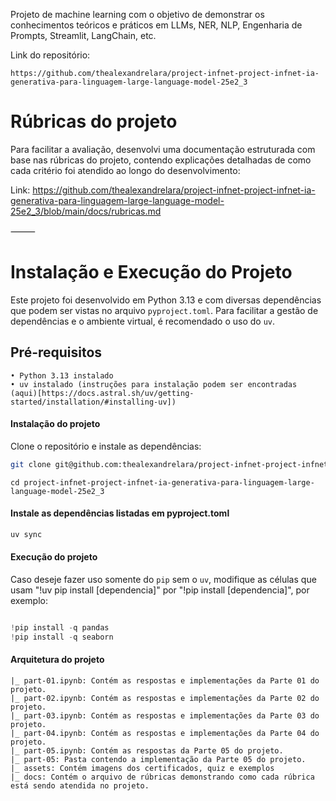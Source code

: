 Projeto de machine learning com o objetivo de demonstrar os conhecimentos teóricos e práticos em LLMs, NER, NLP, Engenharia de Prompts, Streamlit, LangChain, etc.

Link do repositório:

```
https://github.com/thealexandrelara/project-infnet-project-infnet-ia-generativa-para-linguagem-large-language-model-25e2_3
```

# Rúbricas do projeto

Para facilitar a avaliação, desenvolvi uma documentação estruturada com base nas rúbricas do projeto, contendo explicações detalhadas de como cada critério foi atendido ao longo do desenvolvimento:

Link: https://github.com/thealexandrelara/project-infnet-project-infnet-ia-generativa-para-linguagem-large-language-model-25e2_3/blob/main/docs/rubricas.md

⸻

# Instalação e Execução do Projeto

Este projeto foi desenvolvido em Python 3.13 e com diversas dependências que podem ser vistas no arquivo `pyproject.toml`. Para facilitar a gestão de dependências e o ambiente virtual, é recomendado o uso do `uv`.

## Pré-requisitos

    • Python 3.13 instalado
    • uv instalado (instruções para instalação podem ser encontradas (aqui)[https://docs.astral.sh/uv/getting-started/installation/#installing-uv])

#### Instalação do projeto

Clone o repositório e instale as dependências:

```bash
git clone git@github.com:thealexandrelara/project-infnet-project-infnet-ia-generativa-para-linguagem-large-language-model-25e2_3.git
```

```
cd project-infnet-project-infnet-ia-generativa-para-linguagem-large-language-model-25e2_3
```

#### Instale as dependências listadas em pyproject.toml

```bash
uv sync
```

#### Execução do projeto

Caso deseje fazer uso somente do `pip` sem o `uv`, modifique as células que usam "!uv pip install [dependencia]" por "!pip install [dependencia]", por exemplo:

```python

!pip install -q pandas
!pip install -q seaborn
```

#### Arquitetura do projeto

    |_ part-01.ipynb: Contém as respostas e implementações da Parte 01 do projeto.
    |_ part-02.ipynb: Contém as respostas e implementações da Parte 02 do projeto.
    |_ part-03.ipynb: Contém as respostas e implementações da Parte 03 do projeto.
    |_ part-04.ipynb: Contém as respostas e implementações da Parte 04 do projeto.
    |_ part-05.ipynb: Contém as respostas da Parte 05 do projeto.
    |_ part-05: Pasta contendo a implementação da Parte 05 do projeto.
    |_ assets: Contém imagens dos certificados, quiz e exemplos
    |_ docs: Contém o arquivo de rúbricas demonstrando como cada rúbrica está sendo atendida no projeto.
